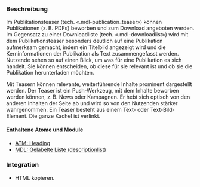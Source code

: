 ### Beschreibung
<p>Im Publikationsteaser (tech. «.mdl-publication_teaser») können Publikationen (z.&#8239B. PDFs) beworben und zum Download angeboten werden. Im Gegensatz zu einer Downloadliste (tech. «.mdl-downloadlist») wird mit dem Publikationsteaser besonders deutlich auf eine Publikation aufmerksam gemacht, indem ein Titelbild angezeigt wird und die Kerninformationen der Publikation als Text zusammengefasst werden. Nutzende sehen so auf einen Blick, um was für eine Publikation es sich handelt. Sie können entscheiden, ob diese für sie relevant ist und ob sie die Publikation herunterladen möchten.</p>
 
<p>Mit Teasern können relevante, weiterführende Inhalte prominent dargestellt werden. Der Teaser ist ein Push-Werkzeug, mit dem Inhalte beworben werden können, z.&#8239B. News oder Kampagnen. Er hebt sich optisch von den anderen Inhalten der Seite ab und wird so von den Nutzenden stärker wahrgenommen. Ein Teaser besteht aus einem Text- oder Text-Bild-Element. Die ganze Kachel ist verlinkt.</p>
 
#### Enthaltene Atome und Module
* <a href="../../atoms/headings/headings.html">ATM: Heading</a>
* <a href="../descriptionlist/descriptionlist.html">MDL: Gelabelte Liste (descriptionlist)</a>

### Integration
* HTML kopieren. 

